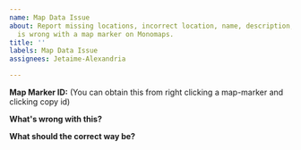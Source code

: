 ```yaml
---
name: Map Data Issue
about: Report missing locations, incorrect location, name, description, tags, whatever
  is wrong with a map marker on Monomaps.
title: ''
labels: Map Data Issue
assignees: Jetaime-Alexandria

---
```


**Map Marker ID:** (You can obtain this from right clicking a map-marker and clicking copy id) 


**What's wrong with this?**


**What should the correct way be?**
